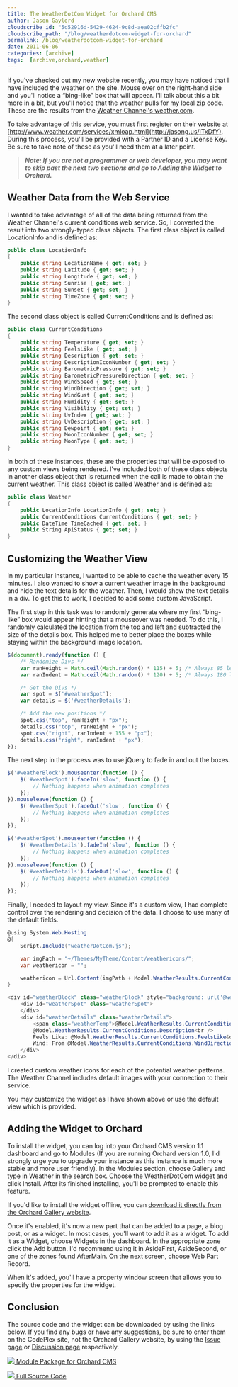 ```yaml
---
title: The WeatherDotCom Widget for Orchard CMS
author: Jason Gaylord
cloudscribe_id: "5d52916d-5429-4624-9c8d-aea02cffb2fc"
cloudscribe_path: "/blog/weatherdotcom-widget-for-orchard"
permalink: /blog/weatherdotcom-widget-for-orchard
date: 2011-06-06
categories: [archive]
tags:  [archive,orchard,weather]
---
```


If you've checked out my new website recently, you may have noticed that I have included the weather on the site. Mouse over on the right-hand side and you'll notice a “bing-like” box that will appear. I'll talk about this a bit more in a bit, but you'll notice that the weather pulls for my local zip code. These are the results from the [Weather Channel's weather.com](https://jasong.us/2LcSmAl).

To take advantage of this service, you must first register on their website at [http://www.weather.com/services/xmloap.html](http://jasong.us/lTxDfY). During this process, you'll be provided with a Partner ID and a License Key. Be sure to take note of these as you'll need them at a later point.

> ***<span color="#666666" style="color: rgb(102, 102, 102);">Note: If you are not a programmer or web developer, you may want to skip past the next two sections and go to Adding the Widget to Orchard.</span>***

## Weather Data from the Web Service
I wanted to take advantage of all of the data being returned from the Weather Channel's current conditions web service. So, I converted the result into two strongly-typed class objects. The first class object is called LocationInfo and is defined as:

```csharp
public class LocationInfo
{
    public string LocationName { get; set; }
    public string Latitude { get; set; }
    public string Longitude { get; set; }
    public string Sunrise { get; set; }
    public string Sunset { get; set; }
    public string TimeZone { get; set; }
}
```

The second class object is called CurrentConditions and is defined as:

```csharp
public class CurrentConditions
{
    public string Temperature { get; set; }
    public string FeelsLike { get; set; }
    public string Description { get; set; }
    public string DescriptionIconNumber { get; set; }
    public string BarometricPressure { get; set; }
    public string BarometricPressureDirection { get; set; }
    public string WindSpeed { get; set; }
    public string WindDirection { get; set; }
    public string WindGust { get; set; }
    public string Humidity { get; set; }
    public string Visibility { get; set; }
    public string UvIndex { get; set; }
    public string UvDescription { get; set; }
    public string Dewpoint { get; set; }
    public string MoonIconNumber { get; set; }
    public string MoonType { get; set; }
}
```

In both of these instances, these are the properties that will be exposed to any custom views being rendered. I've included both of these class objects in another class object that is returned when the call is made to obtain the current weather. This class object is called Weather and is defined as:

```csharp
public class Weather
{        
    public LocationInfo LocationInfo { get; set; }
    public CurrentConditions CurrentConditions { get; set; }
    public DateTime TimeCached { get; set; }
    public String ApiStatus { get; set; }
}
```

## Customizing the Weather View
In my particular instance, I wanted to be able to cache the weather every 15 minutes. I also wanted to show a current weather image in the background and hide the text details for the weather. Then, I would show the text details in a div. To get this to work, I decided to add some custom JavaScript.

The first step in this task was to randomly generate where my first “bing-like” box would appear hinting that a mouseover was needed. To do this, I randomly calculated the location from the top and left and subtracted the size of the details box. This helped me to better place the boxes while staying within the background image location.

```javascript
$(document).ready(function () {
    /* Randomize Divs */
    var ranHeight = Math.ceil(Math.random() * 115) + 5; /* Always 85 less than height */
    var ranIndent = Math.ceil(Math.random() * 120) + 5; /* Always 180 less than height */

    /* Get the Divs */
    var spot = $('#weatherSpot');
    var details = $('#weatherDetails');

    /* Add the new positions */
    spot.css("top", ranHeight + "px");
    details.css("top", ranHeight + "px");
    spot.css("right", ranIndent + 155 + "px");
    details.css("right", ranIndent + "px");
});
```

The next step in the process was to use jQuery to fade in and out the boxes.

```javascript
$('#weatherBlock').mouseenter(function () {
    $('#weatherSpot').fadeIn('slow', function () {
        // Nothing happens when animation completes
    });
}).mouseleave(function () {
    $('#weatherSpot').fadeOut('slow', function () {
        // Nothing happens when animation completes
    });
});

$('#weatherSpot').mouseenter(function () {
    $('#weatherDetails').fadeIn('slow', function () {
        // Nothing happens when animation completes
    });
}).mouseleave(function () {
    $('#weatherDetails').fadeOut('slow', function () {
        // Nothing happens when animation completes
    });
});
```

Finally, I needed to layout my view. Since it's a custom view, I had complete control over the rendering and decision of the data. I choose to use many of the default fields.

```csharp
@using System.Web.Hosting
@{
    Script.Include("weatherDotCom.js");

    var imgPath = "~/Themes/MyTheme/Content/weathericons/";
    var weathericon = "";

    weathericon = Url.Content(imgPath + Model.WeatherResults.CurrentConditions.DescriptionIconNumber + ".png");
}

<div id="weatherBlock" class="weatherBlock" style="background: url('@weathericon') no-repeat;">
    <div id="weatherSpot" class="weatherSpot">
    </div>
    <div id="weatherDetails" class="weatherDetails">
        <span class="weatherTemp">@Model.WeatherResults.CurrentConditions.Temperature&deg;F</span><br />
        @Model.WeatherResults.CurrentConditions.Description<br />
        Feels Like: @Model.WeatherResults.CurrentConditions.FeelsLike&deg;<br />
        Wind: From @Model.WeatherResults.CurrentConditions.WindDirection at @Model.WeatherResults.CurrentConditions.WindSpeed mph
    </div>
</div>
```

I created custom weather icons for each of the potential weather patterns. The Weather Channel includes default images with your connection to their service.

You may customize the widget as I have shown above or use the default view which is provided.

## Adding the Widget to Orchard
To install the widget, you can log into your Orchard CMS version 1.1 dashboard and go to Modules (If you are running Orchard version 1.0, I'd strongly urge you to upgrade your instance as this instance is much more stable and more user friendly). In the Modules section, choose Gallery and type in Weather in the search box. Choose the WeatherDotCom widget and click Install. After its finished installing, you'll be prompted to enable this feature.

If you'd like to install the widget offline, you can [download it directly from the Orchard Gallery website](http://jasong.us/kVwwY7).

Once it's enabled, it's now a new part that can be added to a page, a blog post, or as a widget. In most cases, you'll want to add it as a widget. To add it as a Widget, choose Widgets in the dashboard. In the appropriate zone click the Add button. I'd recommend using it in AsideFirst, AsideSecond, or one of the zones found AfterMain. On the next screen, choose Web Part Record.

When it's added, you'll have a property window screen that allows you to specify the properties for the widget.

## Conclusion
The source code and the widget can be downloaded by using the links below. If you find any bugs or have any suggestions, be sure to enter them on the CodePlex site, not the Orchard Gallery website, by using the [Issue page](http://jasong.us/jSK0CU) or [Discussion page](http://jasong.us/j2PCWf) respectively.

[![](http://jasong.us/jrk74Q) Module Package for Orchard CMS](http://jasong.us/iVgLrU "http://jasong.us/iVgLrU")

[![](http://jasong.us/jrk74Q) Full Source Code](http://jasong.us/mhsING "http://jasong.us/mhsING")